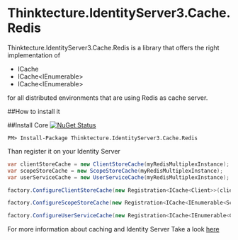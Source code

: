 # Thinktecture.IdentityServer3.Cache.Redis

Thinktecture.IdentityServer3.Cache.Redis is a library that offers the right implementation of 

- ICache<Client>
- ICache<IEnumerable<Scope>>
- ICache<IEnumerable<Claim>>

for all distributed environments that are using Redis as cache server.

##How to install it

##Install Core [![NuGet Status](http://img.shields.io/nuget/v/Thinktecture.IdentityServer3.Cache.Redis.svg?style=flat)](https://www.nuget.org/Thinktecture.IdentityServer3.Cache.Redis/)

```
PM> Install-Package Thinktecture.IdentityServer3.Cache.Redis
```

Than register it on your Identity Server

```csharp
var clientStoreCache = new ClientStoreCache(myRedisMultiplexInstance);
var scopeStoreCache = new ScopeStoreCache(myRedisMultiplexInstance);
var userServiceCache = new UserServiceCache(myRedisMultiplexInstance);

factory.ConfigureClientStoreCache(new Registration<ICache<Client>>(clientStoreCache));

factory.ConfigureScopeStoreCache(new Registration<ICache<IEnumerable<Scope>>>(scopeStoreCache));

factory.ConfigureUserServiceCache(new Registration<ICache<IEnumerable<Claim>>>(userServiceCache));
```

For more information about caching and Identity Server Take a look [here](http://identityserver.github.io/Documentation/docs/advanced/caching.html)